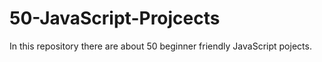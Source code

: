 # 50-JavaScript-Projcects
In this repository there are about 50 beginner friendly JavaScript pojects.
